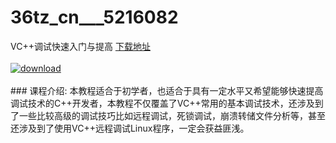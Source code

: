 # 36tz_cn___5216082
VC++调试快速入门与提高
[下载地址](http://www.36tz.cn/article/5216082 "下载地址")
<br/></br>[![download](http://36tz.cn/muke_img/2020_11_2-29-300x178.png "下载地址")](http://www.36tz.cn/article/5216082 "下载地址")
<br/></br>### 课程介绍:
本教程适合于初学者，也适合于具有一定水平又希望能够快速提高调试技术的C++开发者，本教程不仅覆盖了VC++常用的基本调试技术，还涉及到了一些比较高级的调试技巧比如远程调试，死锁调试，崩溃转储文件分析等，甚至还涉及到了使用VC++远程调试Linux程序，一定会获益匪浅。

